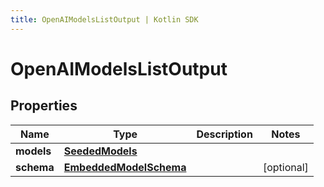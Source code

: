 ```yaml
---
title: OpenAIModelsListOutput | Kotlin SDK
---
```



# OpenAIModelsListOutput

## Properties
Name | Type | Description | Notes
------------ | ------------- | ------------- | -------------
**models** | [**SeededModels**](SeededModels) |  | 
**schema** | [**EmbeddedModelSchema**](EmbeddedModelSchema) |  |  [optional]



